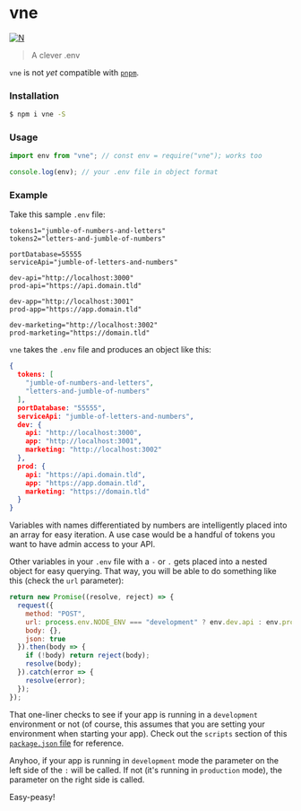 # vne

[![N](https://img.shields.io/badge/%F0%9F%91%8D%F0%9F%8F%BE-NetOperatorWibby/vne-07d0eb.svg?style=flat-square)](https://git.inc.sh/NetOperatorWibby/vne)

> A clever .env

`vne` is not _yet_ compatible with [`pnpm`](https://pnpm.js.org).



### Installation

```bash
$ npm i vne -S
```



### Usage

```javascript
import env from "vne"; // const env = require("vne"); works too

console.log(env); // your .env file in object format
```



### Example

Take this sample `.env` file:

```env
tokens1="jumble-of-numbers-and-letters"
tokens2="letters-and-jumble-of-numbers"

portDatabase=55555
serviceApi="jumble-of-letters-and-numbers"

dev-api="http://localhost:3000"
prod-api="https://api.domain.tld"

dev-app="http://localhost:3001"
prod-app="https://app.domain.tld"

dev-marketing="http://localhost:3002"
prod-marketing="https://domain.tld"
```

`vne` takes the `.env` file and produces an object like this:

```json
{
  tokens: [
    "jumble-of-numbers-and-letters",
    "letters-and-jumble-of-numbers"
  ],
  portDatabase: "55555",
  serviceApi: "jumble-of-letters-and-numbers",
  dev: {
    api: "http://localhost:3000",
    app: "http://localhost:3001",
    marketing: "http://localhost:3002"
  },
  prod: {
    api: "https://api.domain.tld",
    app: "https://app.domain.tld",
    marketing: "https://domain.tld"
  }
}
```

Variables with names differentiated by numbers are intelligently placed into an array for easy iteration. A use case would be a handful of tokens you want to have admin access to your API.

Other variables in your `.env` file with a `-` or `.` gets placed into a nested object for easy querying. That way, you will be able to do something like this (check the `url` parameter):

```javascript
return new Promise((resolve, reject) => {
  request({
    method: "POST",
    url: process.env.NODE_ENV === "development" ? env.dev.api : env.prod.api, // BOOM
    body: {},
    json: true
  }).then(body => {
    if (!body) return reject(body);
    resolve(body);
  }).catch(error => {
    resolve(error);
  });
});
```

That one-liner checks to see if your app is running in a `development` environment or not (of course, this assumes that you are setting your environment when starting your app). Check out the `scripts` section of this [`package.json` file](https://git.inc.sh/NetOperatorWibby/express-boilerplate/src/branch/master/package.json) for reference.

Anyhoo, if your app is running in `development` mode the parameter on the left side of the `:` will be called. If not (it's running in `production` mode), the parameter on the right side is called.

Easy-peasy!
